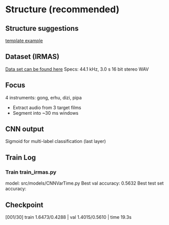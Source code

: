 # Structure (recommended)

## Structure suggestions

[template example](https://github.com/victoresque/pytorch-template)

## Dataset (IRMAS)

[Data set can be found here](https://zenodo.org/records/1290750#.WzCwSRyxXMU)
Specs: 44.1 kHz, 3.0 s 16 bit stereo WAV

## Focus

4 instruments: gong, erhu, dizi, pipa

- Extract audio from 3 target films
- Segment into ~30 ms windows 

## CNN output

Sigmoid for multi-label classification (last layer)

## Train Log

### Train train_irmas.py

model: src/models/CNNVarTime.py
Best val accuracy: 0.5632 
Best test set accuracy: 

## Checkpoint

[001/30] train 1.6473/0.4288 | val 1.4015/0.5610 | time 19.3s